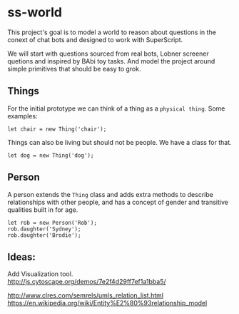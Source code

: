 
# ss-world

This project's goal is to model a world to reason about questions in the conext of chat bots and designed to work with SuperScript.

We will start with questions sourced from real bots, Lobner screener quetions and inspired by BAbi toy tasks. And model the project around simple primitives that should be easy to grok.

## Things

For the initial prototype we can think of a thing as a `physical thing`. 
Some examples:

`let chair = new Thing('chair');`

Things can also be living but should not be people. We have a class for that.

`let dog = new Thing('dog');`

## Person

A person extends the `Thing` class and adds extra methods to describe relationships with other people, and has a concept of gender and transitive qualities built in for age. 

```
let rob = new Person('Rob');
rob.daughter('Sydney');
rob.daughter('Brodie');
```

## Ideas: 
Add Visualization tool.
http://js.cytoscape.org/demos/7e2f4d29ff7ef1a1bba5/

http://www.clres.com/semrels/umls_relation_list.html
https://en.wikipedia.org/wiki/Entity%E2%80%93relationship_model

